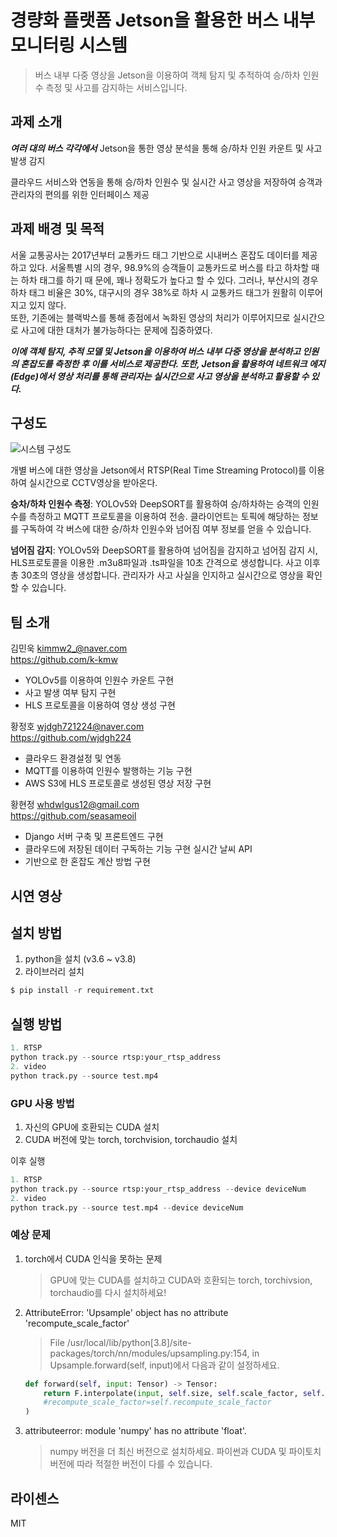 # 경량화 플랫폼 Jetson을 활용한 버스 내부 모니터링 시스템

> 버스 내부 다중 영상을 Jetson을 이용하여 객체 탐지 및 추적하여 승/하차 인원수 측정 및 사고를 감지하는 서비스입니다.<br>
## 과제 소개
***여러 대의 버스 각각에서*** Jetson을 통한 영상 분석을 통해 승/하차 인원 카운트 및 사고 발생 감지  

클라우드 서비스와 연동을 통해 승/하차 인원수 및 실시간 사고 영상을 저장하여 승객과 관리자의 편의를 위한 인터페이스 제공

## 과제 배경 및 목적
서울 교통공사는 2017년부터 교통카드 태그 기반으로 시내버스 혼잡도 데이터를 제공하고 있다. 서울특별 시의 경우, 98.9%의 승객들이 교통카드로 버스를 타고 하차할 때는 하차 태그를 하기 때 문에, 꽤나 정확도가 높다고 할 수 있다. 그러나, 부산시의 경우 하차 태그 비율은 30%, 대구시의 경우 38%로 하차 시 교통카드 태그가 원활히 이루어지고 있지 않다.  
또한, 기존에는 블랙박스를 통해 종점에서 녹화된 영상의 처리가 이루어지므로 실시간으로 사고에 대한 대처가 불가능하다는 문제에 집중하였다.   

***이에 객체 탐지, 추적 모델 및 Jetson을 이용하여 버스 내부 다중 영상을 분석하고 인원의 혼잡도를 측정한 후 이를 서비스로 제공한다. 또한, Jetson을 활용하여 네트워크 에지(Edge)에서 영상 처리를 통해 관리자는 실시간으로 사고 영상을 분석하고 활용할 수 있다.***

## 구성도
![시스템 구성도](https://github.com/pnucse-capstone/capstone-2023-1-26/assets/100478309/b01d5776-0e0f-4fb8-b591-618572217f6f)  

개별 버스에 대한 영상을 Jetson에서 RTSP(Real Time Streaming Protocol)를 이용하여 실시간으로 CCTV영상을 받아온다.

**승차/하차 인원수 측정**: YOLOv5와 DeepSORT를 활용하여 승/하차하는 승객의 인원수를 측정하고 MQTT 프로토콜을 이용하여 전송. 클라이언트는 토픽에 해당하는 정보를 구독하여 각 버스에 대한 승/하차 인원수와 넘어짐 여부 정보를 얻을 수 있습니다.

**넘어짐 감지**: YOLOv5와 DeepSORT를 활용하여 넘어짐을 감지하고 넘어짐 감지 시, HLS프로토콜을 이용한 .m3u8파일과 .ts파일을 10초 간격으로 생성합니다. 사고 이후 총 30초의 영상을 생성합니다. 관리자가 사고 사실을 인지하고 실시간으로 영상을 확인할 수 있습니다.

## 팀 소개
김민욱 kimmw2_@naver.com   
https://github.com/k-kmw
- YOLOv5를 이용하여 인원수 카운트 구현  
- 사고 발생 여부 탐지 구현  
- HLS 프로토콜을 이용하여 영상 생성 구현

황정호 wjdgh721224@naver.com  
https://github.com/wjdgh224 
- 클라우드 환경설정 및 연동
- MQTT를 이용하여 인원수 발행하는 기능 구현 
- AWS S3에 HLS 프로토콜로 생성된 영상 저장 구현

황현정 whdwlgus12@gmail.com  
https://github.com/seasameoil
- Django 서버 구축 및 프론트엔드 구현
- 클라우드에 저장된 데이터 구독하는 기능 구현 실시간 날씨 API 
- 기반으로 한 혼잡도 계산 방법 구현

## 시연 영상

## 설치 방법
1. python을 설치 (v3.6 ~ v3.8)
2. 라이브러리 설치
```python
$ pip install -r requirement.txt
```

## 실행 방법
```python
1. RTSP
python track.py --source rtsp:your_rtsp_address
2. video
python track.py --source test.mp4
```

### GPU 사용 방법
1. 자신의 GPU에 호환되는 CUDA 설치
2. CUDA 버전에 맞는 torch, torchvision, torchaudio 설치

이후 실행
```python
1. RTSP
python track.py --source rtsp:your_rtsp_address --device deviceNum
2. video
python track.py --source test.mp4 --device deviceNum
```

### 예상 문제
1. torch에서 CUDA 인식을 못하는 문제
    > GPU에 맞는 CUDA를 설치하고 CUDA와 호환되는 torch, torchivsion, torchaudio를 다시 설치하세요!

2. AttributeError: 'Upsample' object has no attribute 'recompute_scale_factor'
    > File /usr/local/lib/python[3.8]/site-packages/torch/nn/modules/upsampling.py:154, in Upsample.forward(self, input)에서 다음과 같이 설정하세요.
    ```python
    def forward(self, input: Tensor) -> Tensor:
        return F.interpolate(input, self.size, self.scale_factor, self.mode, self.align_corners,
        #recompute_scale_factor=self.recompute_scale_factor
    )
    ```

3. attributeerror: module 'numpy' has no attribute 'float'.
    > numpy 버전을 더 최신 버전으로 설치하세요. 파이썬과 CUDA 및 파이토치 버전에 따라 적절한 버전이 다를 수 있습니다.

## 라이센스
MIT